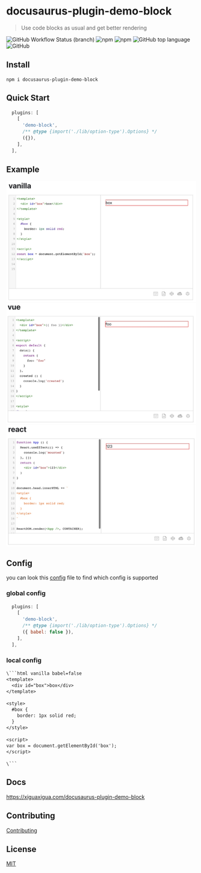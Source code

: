 # docusaurus-plugin-demo-block
> Use code blocks as usual and get better rendering

![GitHub Workflow Status (branch)](https://img.shields.io/github/workflow/status/xiguaxigua/docusaurus-plugin-demo-block/build/master)
![npm](https://img.shields.io/npm/v/docusaurus-plugin-demo-block)
![npm](https://img.shields.io/npm/dw/docusaurus-plugin-demo-block)
![GitHub top language](https://img.shields.io/github/languages/top/xiguaxigua/docusaurus-plugin-demo-block)
![GitHub](https://img.shields.io/github/license/xiguaxigua/docusaurus-plugin-demo-block)

## Install

```
npm i docusaurus-plugin-demo-block
```

## Quick Start

```js
  plugins: [
    [
      'demo-block',
      /** @type {import('./lib/option-type').Options} */
      ({}),
    ],
  ],
```

## Example

![vanilla](./assets/vanilla.jpg)
![vue](./assets/vue.jpg)
![react](./assets/react.jpg)

## Config

you can look this [config](./src/types/option-type.d.ts) file to find which config is supported

### global config

```js
  plugins: [
    [
      'demo-block',
      /** @type {import('./lib/option-type').Options} */
      ({ babel: false }),
    ],
  ],
```

### local config

```
\```html vanilla babel=false
<template>
  <div id="box">box</div>
</template>

<style>
  #box {
    border: 1px solid red;
  }
</style>

<script>
var box = document.getElementById('box');
</script>

\```
```

## Docs

https://xiguaxigua.com/docusaurus-plugin-demo-block

## Contributing

[Contributing](./CONTRIBUTING.md)

## License

[MIT](./LICENSE)